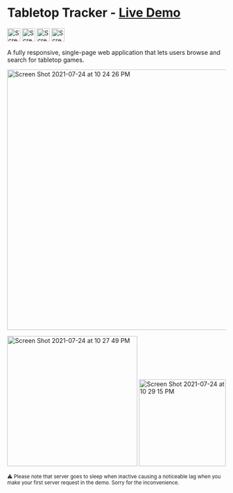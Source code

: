 # Tabletop Tracker - [Live Demo](http://tabletoptracker.netlify.app/)
<img width="30" alt="Screen Shot 2021-07-24 at 10 24 26 PM" src="https://user-images.githubusercontent.com/25832984/126885785-bbe43718-2e70-4c43-8ae8-9256189b4e96.png"> <img width="30" alt="Screen Shot 2021-07-24 at 10 24 26 PM" src="https://user-images.githubusercontent.com/25832984/126885937-5fd81413-dfe5-4624-9b39-64dbf5e61d68.png"> <img width="30" alt="Screen Shot 2021-07-24 at 10 24 26 PM" src="https://user-images.githubusercontent.com/25832984/126885854-fe86cfa4-7149-49c0-bf87-316df5d66832.png"> <img width="30" alt="Screen Shot 2021-07-24 at 10 24 26 PM" src="https://user-images.githubusercontent.com/25832984/126885856-33f012b7-20b2-4fe5-90d3-bdb12dd53600.png">

A fully responsive, single-page web application that lets users browse and search for tabletop games.


[<img width="600" alt="Screen Shot 2021-07-24 at 10 24 26 PM" src="https://user-images.githubusercontent.com/25832984/126885613-e027c769-e8a5-4c92-b79c-decbc9792f33.png">](http://tabletoptracker.netlify.app/)

[<img width="300" alt="Screen Shot 2021-07-24 at 10 27 49 PM" src="https://user-images.githubusercontent.com/25832984/126885637-e4da4142-1a2b-4455-a291-46341ffdd93b.png">](http://tabletoptracker.netlify.app/) [<img width="200" alt="Screen Shot 2021-07-24 at 10 29 15 PM" src="https://user-images.githubusercontent.com/25832984/126885654-ef0178d1-6017-4507-94ca-ce9de3daf91c.png">](http://tabletoptracker.netlify.app/)

<sub>:warning: Please note that server goes to sleep when inactive causing a noticeable lag when you make your first server request in the demo. Sorry for the inconvenience.</sub>
